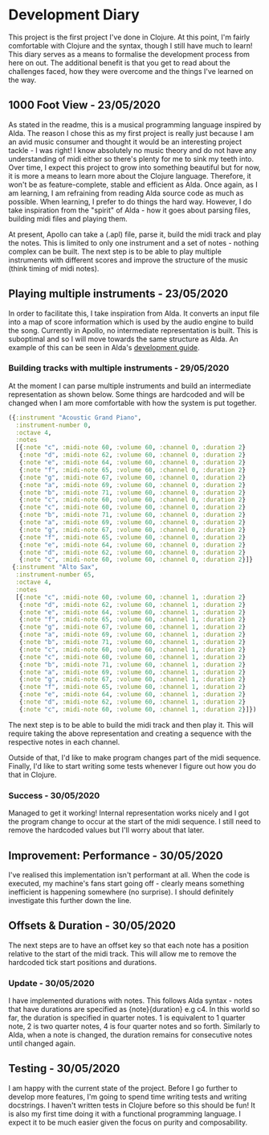 # Development Diary

This project is the first project I've done in Clojure. At this point, I'm fairly comfortable with Clojure and the syntax, though I still have much to learn! This diary serves as a means to formalise the development process from here on out. The additional benefit is that you get to read about the challenges faced, how they were overcome and the things I've learned on the way.

## 1000 Foot View - 23/05/2020

As stated in the readme, this is a musical programming language inspired by Alda. The reason I chose this as my first project is really just because I am an avid music consumer and thought it would be an interesting project tackle - I was right! I know absolutely no music theory and do not have any understanding of midi either so there's plenty for me to sink my teeth into. Over time, I expect this project to grow into something beautiful but for now, it is more a means to learn more about the Clojure language. Therefore, it won't be as feature-complete, stable and efficient as Alda. Once again, as I am learning, I am refraining from reading Alda source code as much as possible. When learning, I prefer to do things the hard way. However, I do take inspiration from the "spirit" of Alda - how it goes about parsing files, building midi files and playing them.

At present, Apollo can take a (.apl) file, parse it, build the midi track and play the notes. This is limited to only one instrument and a set of notes - nothing complex can be built. The next step is to be able to play multiple instruments with different scores and improve the structure of the music (think timing of midi notes).

## Playing multiple instruments - 23/05/2020

In order to facilitate this, I take inspiration from Alda. It converts an input file into a map of score information which is used by the audio engine to build the song. Currently in Apollo, no intermediate representation is built. This is suboptimal and so I will move towards the same structure as Alda. An example of this can be seen in Alda's [development guide](https://github.com/alda-lang/alda-core/blob/master/doc/development-guide.md).

### Building tracks with multiple instruments - 29/05/2020

At the moment I can parse multiple instruments and build an intermediate representation as shown below. Some things are hardcoded and will be changed when I am more comfortable with how the system is put together.

```clojure
({:instrument "Acoustic Grand Piano",
  :instrument-number 0,
  :octave 4,
  :notes
  [{:note "c", :midi-note 60, :volume 60, :channel 0, :duration 2}
   {:note "d", :midi-note 62, :volume 60, :channel 0, :duration 2}
   {:note "e", :midi-note 64, :volume 60, :channel 0, :duration 2}
   {:note "f", :midi-note 65, :volume 60, :channel 0, :duration 2}
   {:note "g", :midi-note 67, :volume 60, :channel 0, :duration 2}
   {:note "a", :midi-note 69, :volume 60, :channel 0, :duration 2}
   {:note "b", :midi-note 71, :volume 60, :channel 0, :duration 2}
   {:note "c", :midi-note 60, :volume 60, :channel 0, :duration 2}
   {:note "c", :midi-note 60, :volume 60, :channel 0, :duration 2}
   {:note "b", :midi-note 71, :volume 60, :channel 0, :duration 2}
   {:note "a", :midi-note 69, :volume 60, :channel 0, :duration 2}
   {:note "g", :midi-note 67, :volume 60, :channel 0, :duration 2}
   {:note "f", :midi-note 65, :volume 60, :channel 0, :duration 2}
   {:note "e", :midi-note 64, :volume 60, :channel 0, :duration 2}
   {:note "d", :midi-note 62, :volume 60, :channel 0, :duration 2}
   {:note "c", :midi-note 60, :volume 60, :channel 0, :duration 2}]}
 {:instrument "Alto Sax",
  :instrument-number 65,
  :octave 4,
  :notes
  [{:note "c", :midi-note 60, :volume 60, :channel 1, :duration 2}
   {:note "d", :midi-note 62, :volume 60, :channel 1, :duration 2}
   {:note "e", :midi-note 64, :volume 60, :channel 1, :duration 2}
   {:note "f", :midi-note 65, :volume 60, :channel 1, :duration 2}
   {:note "g", :midi-note 67, :volume 60, :channel 1, :duration 2}
   {:note "a", :midi-note 69, :volume 60, :channel 1, :duration 2}
   {:note "b", :midi-note 71, :volume 60, :channel 1, :duration 2}
   {:note "c", :midi-note 60, :volume 60, :channel 1, :duration 2}
   {:note "c", :midi-note 60, :volume 60, :channel 1, :duration 2}
   {:note "b", :midi-note 71, :volume 60, :channel 1, :duration 2}
   {:note "a", :midi-note 69, :volume 60, :channel 1, :duration 2}
   {:note "g", :midi-note 67, :volume 60, :channel 1, :duration 2}
   {:note "f", :midi-note 65, :volume 60, :channel 1, :duration 2}
   {:note "e", :midi-note 64, :volume 60, :channel 1, :duration 2}
   {:note "d", :midi-note 62, :volume 60, :channel 1, :duration 2}
   {:note "c", :midi-note 60, :volume 60, :channel 1, :duration 2}]})
```
The next step is to be able to build the midi track and then play it. This will require taking the above representation and creating a sequence with the respective notes in each channel. 

Outside of that, I'd like to make program changes part of the midi sequence. Finally, I'd like to start writing some tests whenever I figure out how you do that in Clojure.

### Success - 30/05/2020

Managed to get it working! Internal representation works nicely and I got the program change to occur at the start of the midi sequence. I still need to remove the hardcoded values but I'll worry about that later.


## Improvement: Performance - 30/05/2020

I've realised this implementation isn't performant at all. When the code is executed, my machine's fans start going off - clearly means something inefficient is happening somewhere (no surprise). I should definitely investigate this further down the line.

## Offsets & Duration - 30/05/2020

The next steps are to have an offset key so that each note has a position relative to the start of the midi track. This will allow me to remove the hardcoded tick start positions and durations.

### Update - 30/05/2020

I have implemented durations with notes. This follows Alda syntax - notes that have durations are specified as {note}{duration} e.g c4. In this world so far, the duration is specified in quarter notes. 1 is equivalent to 1 quarter note, 2 is two quarter notes, 4 is four quarter notes and so forth. Similarly to Alda, when a note is changed, the duration remains for consecutive notes until changed again.

## Testing - 30/05/2020

I am happy with the current state of the project. Before I go further to develop more features, I'm going to spend time writing tests and writing docstrings. I haven't written tests in Clojure before so this should be fun! It is also my first time doing it with a functional programming language. I expect it to be much easier given the focus on purity and composability.